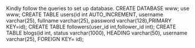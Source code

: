 Kindly follow the queries to set up database.
CREATE DATABASE www;
use www;
CREATE TABLE users(id int AUTO_INCREMENT, username varchar(25), fullname varchar(25), password varchar(128),PRIMARY KEY=id);
CREATE TABLE followers(user_id int,follower_id int);
CREATE TABLE blogs(id int, status varchar(1000), HEADING varchar(50), username varchar(25), FOREIGN KEY= id);

